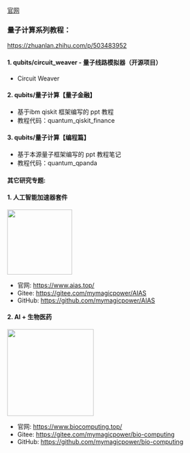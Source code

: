 <div align="left">
  <a href="https://qubits.top/">官网</a>
</div>  


### 量子计算系列教程：
https://zhuanlan.zhihu.com/p/503483952


#### 1. qubits/circuit_weaver - 量子线路模拟器（开源项目） 
- Circuit Weaver


#### 2. qubits/量子计算【量子金融】
- 基于ibm qiskit 框架编写的 ppt 教程
- 教程代码：quantum_qiskit_finance
	


#### 3. qubits/量子计算【编程篇】
- 基于本源量子框架编写的 ppt 教程笔记
- 教程代码：quantum_qpanda








#### 其它研究专题:



#### 1. 人工智能加速器套件
<div align="left">
<img src="https://aias-home.oss-cn-beijing.aliyuncs.com/images/logo.png"  width = "150"  />
</div>

- 官网: https://www.aias.top/
- Gitee:  https://gitee.com/mymagicpower/AIAS  
- GitHub: https://github.com/mymagicpower/AIAS

#### 2. AI + 生物医药
<div align="left">
<img src="https://bio-computing.oss-cn-shanghai.aliyuncs.com/images/logo.png"  width = "200"  />
</div>

- 官网: https://www.biocomputing.top/     
- Gitee:  https://gitee.com/mymagicpower/bio-computing     
- GitHub: https://github.com/mymagicpower/bio-computing     
